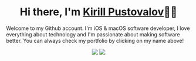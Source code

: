 <h1 align="center">Hi there, I'm <a href="https://ireldev.github.io">Kirill Pustovalov</a>🙋🏻</h1>
<p>Welcome to my Github account. I'm iOS & macOS software developer, I love everything about technology and I'm passionate about making software better. You can always check my portfolio by clicking on my name above!</p>

<p align="center"> 
  <img src="https://github-readme-stats.vercel.app/api?username=ireldev&include_all_commits=true&count_private=true&show_icons=true&hide=contribs&theme=dracula">
  <img src="https://github-readme-stats.vercel.app/api/top-langs/?username=ireldev&layout=compact&theme=dracula">
</p>
